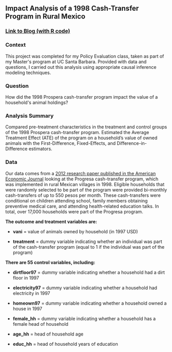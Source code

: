 ## Impact Analysis of a 1998 Cash-Transfer Program in Rural Mexico

### [Link to Blog (with R code)](https://linusghanadan.github.io/blog/2024-3-6-post/)

### Context

This project was completed for my Policy Evaluation class, taken as part of my Master's program at UC Santa Barbara. Provided with data and questions, I carried out this analysis using appropriate causal inference modeling techniques.

### Question

How did the 1998 Prospera cash-transfer program impact the value of a household's animal holdings?

### Analysis Summary

Compared pre-treatment characteristics in the treatment and control groups of the 1998 Prospera cash-transfer program. Estimated the Average Treatment Effect (ATE) of the program on a household’s value of owned animals with the First-Difference, Fixed-Effects, and Difference-in-Difference estimators.

### Data

Our data comes from a [2012 research paper published in the American Economic Journal](https://www.aeaweb.org/articles?id=10.1257/app.4.1.164) looking at the Progresa cash-transfer program, which was implemented in rural Mexican villages in 1998. Eligible households that were randomly selected to be part of the program were provided bi-monthly cash-transfers of up to 550 pesos per month. These cash-transfers were conditional on children attending school, family members obtaining preventive medical care, and attending health-related education talks. In total, over 17,000 households were part of the Progresa program.

**The outcome and treatment variables are:**

-   **vani** = value of animals owned by household (in 1997 USD)

-   **treatment** = dummy variable indicating whether an individual was part of the cash-transfer program (equal to 1 if the individual was part of the program)

**There are 55 control variables, including:**

-   **dirtfloor97** = dummy variable indicating whether a household had a dirt floor in 1997

-   **electricity97** = dummy variable indicating whether a household had electricity in 1997

-   **homeown97** = dummy variable indicating whether a household owned a house in 1997

-   **female_hh** = dummy variable indicating whether a household has a female head of household

-   **age_hh** = head of household age

-   **educ_hh** = head of household years of education
